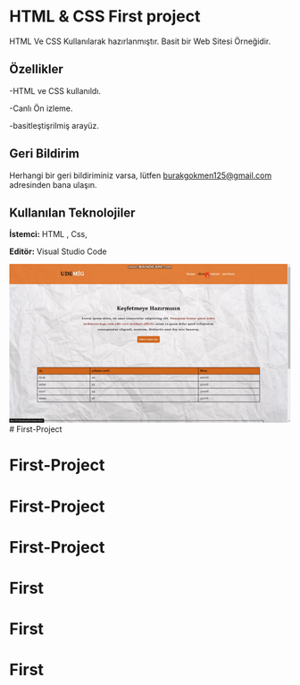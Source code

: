
# HTML & CSS First project

HTML Ve CSS Kullanılarak hazırlanmıştır. Basit bir Web Sitesi Örneğidir.

## Özellikler

-HTML ve CSS kullanıldı.

-Canlı Ön izleme.

-basitleştişrilmiş arayüz.




## Geri Bildirim

Herhangi bir geri bildiriminiz varsa, lütfen burakgokmen125@gmail.com adresinden bana ulaşın.


## Kullanılan Teknolojiler

**İstemci:** HTML , Css, 

**Editör:** Visual Studio Code



![](ezgif.com-gif-maker.gif)# First-Project
# First-Project
# First-Project
# First-Project
# First
# First
# First
